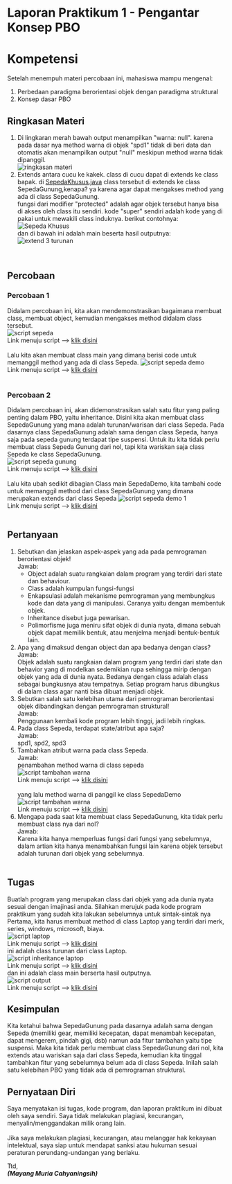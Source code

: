 # Laporan Praktikum 1 - Pengantar Konsep PBO<br>
# Kompetensi <br>
Setelah menempuh materi percobaan ini, mahasiswa mampu mengenal:<br>
1. Perbedaan paradigma berorientasi objek dengan paradigma struktural<br>
2. Konsep dasar PBO<br>

## Ringkasan Materi<br>
1. Di lingkaran merah bawah output menampilkan "warna: null". karena pada dasar nya method warna di objek "spd1" tidak di beri data dan otomatis akan menampilkan output "null" meskipun method warna tidak dipanggil.<br>
![ringkasan materi](https://github.com/mayyngm/laporan-praktikum-pbo-2019/blob/master/docs/1_Pengantar_Konsep_PBO/img/img/materi.PNG) 
2. Extends antara cucu ke kakek. class di cucu dapat di extends ke class bapak. di [SepedaKhusus.java](https://github.com/mayyngm/laporan-praktikum-pbo-2019/blob/master/src/1_Pengantar_Konsep_PBO/SepedaKhusus1841720003Mayang.java) class tersebut di extends ke class SepedaGunung,kenapa? ya karena agar dapat mengakses method yang ada di class SepedaGunung. 
<br>fungsi dari modifier "protected" adalah agar objek tersebut hanya bisa di akses oleh class itu sendiri. kode "super" sendiri adalah kode yang di pakai untuk mewakili class induknya.
berikut contohnya:<br>
![Sepeda Khusus](https://github.com/mayyngm/laporan-praktikum-pbo-2019/blob/master/docs/1_Pengantar_Konsep_PBO/img/img/SepedaKhusus.PNG)<br>
dan di bawah ini adalah main beserta hasil outputnya:
![extend 3 turunan](https://github.com/mayyngm/laporan-praktikum-pbo-2019/blob/master/docs/1_Pengantar_Konsep_PBO/img/img/extends3.PNG)
<br>

## <b>Percobaan</b><br>
### Percobaan 1
Didalam percobaan ini, kita akan mendemonstrasikan bagaimana membuat class, membuat object, kemudian mengakses method didalam class tersebut.<br>
![script sepeda](https://github.com/mayyngm/laporan-praktikum-pbo-2019/blob/master/docs/1_Pengantar_Konsep_PBO/img/img/Sepeda.PNG)<br>
Link menuju script --> [klik disini](https://github.com/mayyngm/laporan-praktikum-pbo-2019/blob/master/src/1_Pengantar_Konsep_PBO/Sepeda1841720003Mayang.java)<br><br>
Lalu kita akan membuat class main yang dimana berisi code untuk memanggil method yang ada di class Sepeda.
![script sepeda demo](https://github.com/mayyngm/laporan-praktikum-pbo-2019/blob/master/docs/1_Pengantar_Konsep_PBO/img/img/SepedaDemo1.PNG)<br>
Link menuju script --> [klik disini](https://github.com/mayyngm/laporan-praktikum-pbo-2019/blob/master/src/1_Pengantar_Konsep_PBO/SepedaDemo1841720003Mayang.java)
<br><br>

### Percobaan 2<br>
Didalam percobaan ini, akan didemonstrasikan salah satu fitur yang paling penting dalam PBO, yaitu inheritance. Disini kita akan membuat class SepedaGunung yang mana adalah turunan/warisan dari class Sepeda. Pada dasarnya class SepedaGunung adalah sama dengan class Sepeda, hanya saja pada sepeda gunung terdapat tipe suspensi. Untuk itu kita tidak perlu membuat class Sepeda Gunung dari nol, tapi kita wariskan saja class Sepeda ke class SepedaGunung.<br>
![script sepeda gunung](https://github.com/mayyngm/laporan-praktikum-pbo-2019/blob/master/docs/1_Pengantar_Konsep_PBO/img/img/SepedaGunung.PNG)<br>
Link menuju script --> [klik disini](https://github.com/mayyngm/laporan-praktikum-pbo-2019/blob/master/src/1_Pengantar_Konsep_PBO/SepedaGunung1841720003Mayang.java)<br><br>
Lalu kita ubah sedikit dibagian Class main SepedaDemo, kita tambahi code untuk memanggil method dari class SepedaGunung yang dimana merupakan extends dari class Sepeda
![script sepeda demo 1](https://github.com/mayyngm/laporan-praktikum-pbo-2019/blob/master/docs/1_Pengantar_Konsep_PBO/img/img/SepedaDemo2.PNG)<br>
Link menuju script --> [klik disini](https://github.com/mayyngm/laporan-praktikum-pbo-2019/blob/master/src/1_Pengantar_Konsep_PBO/SepedaDemo1841720003Mayang.java)
<br><br>

## <b>Pertanyaan</b>
1.  Sebutkan dan jelaskan aspek-aspek yang ada pada pemrograman berorientasi objek!<br>
    Jawab:<br>
    - Object adalah suatu rangkaian dalam program yang terdiri dari state dan behaviour.<br>
    - Class adalah kumpulan fungsi-fungsi<br>
    - Enkapsulasi adalah mekanisme pemrograman yang membungkus kode dan data yang di manipulasi. Caranya yaitu dengan membentuk objek.<br>
    - Inheritance disebut juga pewarisan.<br>
    - Polimorfisme juga meniru sifat objek di dunia nyata, dimana sebuah objek dapat memilik bentuk, atau menjelma menjadi bentuk-bentuk lain.<br>
2.	Apa yang dimaksud dengan object dan apa bedanya dengan class?<br>
    Jawab:<br>
    Objek adalah suatu rangkaian dalam program yang terdiri dari state dan behavior yang di modelkan sedemikian rupa sehingga mirip dengan objek yang ada di dunia nyata. Bedanya dengan class adalah class sebagai bungkusnya atau tempatnya. Setiap program harus dibungkus di dalam class agar nanti bisa dibuat menjadi objek. <br>
3.	Sebutkan salah satu kelebihan utama dari pemrograman berorientasi objek dibandingkan dengan pemrograman struktural!<br>
    Jawab:<br>
    Penggunaan kembali kode program lebih tinggi, jadi lebih ringkas.<br>
4.	Pada class Sepeda, terdapat state/atribut apa saja?<br>
    Jawab:<br>
    spd1, spd2, spd3<br>
5.	Tambahkan atribut warna pada class Sepeda.<br>
    Jawab:<br>
    penambahan method warna di class sepeda<br>
    ![script tambahan warna](https://github.com/mayyngm/laporan-praktikum-pbo-2019/blob/master/docs/1_Pengantar_Konsep_PBO/img/img/Warna.PNG)<br>
    Link menuju script --> [klik disini](https://github.com/mayyngm/laporan-praktikum-pbo-2019/blob/master/src/1_Pengantar_Konsep_PBO/SepedaGunung1841720003Mayang.java)<br><br>
    yang lalu method warna di panggil ke class SepedaDemo<br>
    ![script tambahan warna ](https://github.com/mayyngm/laporan-praktikum-pbo-2019/blob/master/docs/1_Pengantar_Konsep_PBO/img/img/Warna2.PNG)<br>
    Link menuju script --> [klik disini](https://github.com/mayyngm/laporan-praktikum-pbo-2019/blob/master/src/1_Pengantar_Konsep_PBO/SepedaDemo1841720003Mayang.java)<br>
6.	Mengapa pada saat kita membuat class SepedaGunung, kita tidak perlu membuat class nya dari nol?<br>
    Jawab:<br>
    Karena kita hanya memperluas fungsi dari fungsi yang sebelumnya, dalam artian kita hanya menambahkan fungsi lain karena objek tersebut adalah turunan dari objek yang sebelumnya.<br><br>

## <b>Tugas</b>
Buatlah program yang merupakan class dari objek yang ada dunia nyata sesuai dengan imajinasi anda. Silahkan merujuk pada kode program praktikum yang sudah kita lakukan sebelumnya untuk sintak-sintak nya<br>
Pertama, kita harus membuat method di class Laptop yang terdiri dari merk, series, windows, microsoft, biaya.<br>
![script laptop](https://github.com/mayyngm/laporan-praktikum-pbo-2019/blob/master/docs/1_Pengantar_Konsep_PBO/img/img/Laptop.PNG)<br>
Link menuju script --> [klik disini](https://github.com/mayyngm/laporan-praktikum-pbo-2019/blob/master/src/1_Pengantar_Konsep_PBO/Laptop1841720003Mayang.java)<br>
ini adalah class turunan dari class Laptop.<br>
![script inheritance laptop](https://github.com/mayyngm/laporan-praktikum-pbo-2019/blob/master/docs/1_Pengantar_Konsep_PBO/img/img/LaptopColor.PNG)<br>
Link menuju script --> [klik disini](https://github.com/mayyngm/laporan-praktikum-pbo-2019/blob/master/src/1_Pengantar_Konsep_PBO/LaptopColor1841720003Mayang.java)<br>
dan ini adalah class main berserta hasil outputnya.<br>
![script output](https://github.com/mayyngm/laporan-praktikum-pbo-2019/blob/master/docs/1_Pengantar_Konsep_PBO/img/img/LaptopAhoyy.PNG)<br>
Link menuju script --> [klik disini](https://github.com/mayyngm/laporan-praktikum-pbo-2019/blob/master/src/1_Pengantar_Konsep_PBO/LaptopAhoy1841720003Mayang.java)
<br>

## <b>Kesimpulan</b>
Kita ketahui bahwa SepedaGunung pada dasarnya adalah sama dengan Sepeda (memiliki gear, memiliki kecepatan, dapat menambah kecepatan, dapat mengerem, pindah gigi, dsb) namun ada fitur tambahan yaitu tipe suspensi. Maka kita tidak perlu membuat class SepedaGunung dari nol, kita extends atau wariskan saja dari class Sepeda, kemudian kita tinggal tambahkan fitur yang sebelumnya belum ada di class Sepeda. Inilah salah satu kelebihan PBO yang tidak ada di pemrograman struktural.<br>

## <b>Pernyataan Diri</b>
Saya menyatakan isi tugas, kode program, dan laporan praktikum ini dibuat oleh saya sendiri. Saya tidak melakukan plagiasi, kecurangan, menyalin/menggandakan milik orang lain.<br><br>
Jika saya melakukan plagiasi, kecurangan, atau melanggar hak kekayaan intelektual, saya siap untuk mendapat sanksi atau hukuman sesuai peraturan perundang-undangan yang berlaku.<br>

Ttd,<br>
***(Mayang Muria Cahyaningsih)***
